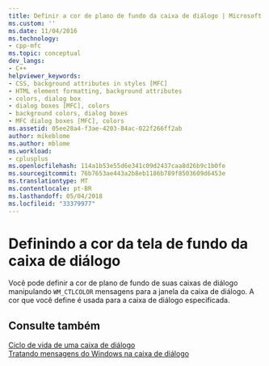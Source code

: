 ```yaml
---
title: Definir a cor de plano de fundo da caixa de diálogo | Microsoft Docs
ms.custom: ''
ms.date: 11/04/2016
ms.technology:
- cpp-mfc
ms.topic: conceptual
dev_langs:
- C++
helpviewer_keywords:
- CSS, background attributes in styles [MFC]
- HTML element formatting, background attributes
- colors, dialog box
- dialog boxes [MFC], colors
- background colors, dialog boxes
- MFC dialog boxes [MFC], colors
ms.assetid: 05ee28a4-f3ae-4203-84ac-022f266ff2ab
author: mikeblome
ms.author: mblome
ms.workload:
- cplusplus
ms.openlocfilehash: 114a1b53e55d6e341c09d2437caa8d26b9c1b0fe
ms.sourcegitcommit: 76b7653ae443a2b8eb1186b789f8503609d6453e
ms.translationtype: MT
ms.contentlocale: pt-BR
ms.lasthandoff: 05/04/2018
ms.locfileid: "33379977"
---
```

# <a name="setting-the-dialog-boxs-background-color"></a>Definindo a cor da tela de fundo da caixa de diálogo
Você pode definir a cor de plano de fundo de suas caixas de diálogo manipulando `WM_CTLCOLOR` mensagens para a janela da caixa de diálogo. A cor que você define é usada para a caixa de diálogo especificada.  
  
## <a name="see-also"></a>Consulte também  
 [Ciclo de vida de uma caixa de diálogo](../mfc/life-cycle-of-a-dialog-box.md)   
 [Tratando mensagens do Windows na caixa de diálogo](../mfc/handling-windows-messages-in-your-dialog-box.md)

